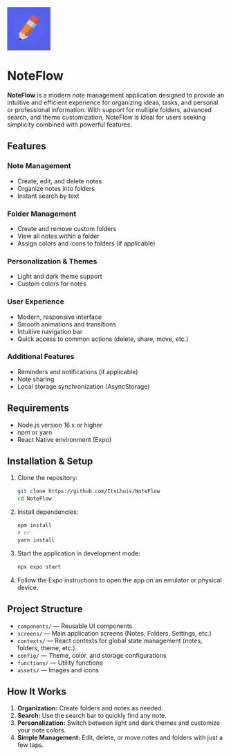 <img src="assets/icon.png" width="100" height="100" />

# NoteFlow

**NoteFlow** is a modern note management application designed to provide an intuitive and efficient experience for organizing ideas, tasks, and personal or professional information. With support for multiple folders, advanced search, and theme customization, NoteFlow is ideal for users seeking simplicity combined with powerful features.

## Features

### Note Management

- Create, edit, and delete notes
- Organize notes into folders
- Instant search by text

### Folder Management

- Create and remove custom folders
- View all notes within a folder
- Assign colors and icons to folders (if applicable)

### Personalization & Themes

- Light and dark theme support
- Custom colors for notes

### User Experience

- Modern, responsive interface
- Smooth animations and transitions
- Intuitive navigation bar
- Quick access to common actions (delete, share, move, etc.)

### Additional Features

- Reminders and notifications (if applicable)
- Note sharing
- Local storage synchronization (AsyncStorage)

## Requirements

- Node.js version 16.x or higher
- npm or yarn
- React Native environment (Expo)

## Installation & Setup

1. Clone the repository:

   ```bash
   git clone https://github.com/ItsLhuis/NoteFlow
   cd NoteFlow
   ```

2. Install dependencies:

   ```bash
   npm install
   # or
   yarn install
   ```

3. Start the application in development mode:

   ```bash
   npx expo start
   ```

4. Follow the Expo instructions to open the app on an emulator or physical device.

## Project Structure

- `components/` — Reusable UI components
- `screens/` — Main application screens (Notes, Folders, Settings, etc.)
- `contexts/` — React contexts for global state management (notes, folders, theme, etc.)
- `config/` — Theme, color, and storage configurations
- `functions/` — Utility functions
- `assets/` — Images and icons

## How It Works

1. **Organization:** Create folders and notes as needed.
2. **Search:** Use the search bar to quickly find any note.
3. **Personalization:** Switch between light and dark themes and customize your note colors.
4. **Simple Management:** Edit, delete, or move notes and folders with just a few taps.
